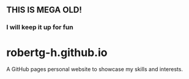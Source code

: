 ## THIS IS MEGA OLD! 
### I will keep it up for fun
# robertg-h.github.io
A GitHub pages personal website to showcase my skills and interests.
